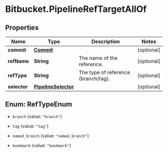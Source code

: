 # Bitbucket.PipelineRefTargetAllOf

## Properties

Name | Type | Description | Notes
------------ | ------------- | ------------- | -------------
**commit** | [**Commit**](Commit.md) |  | [optional] 
**refName** | **String** | The name of the reference. | [optional] 
**refType** | **String** | The type of reference (branch/tag). | [optional] 
**selector** | [**PipelineSelector**](PipelineSelector.md) |  | [optional] 



## Enum: RefTypeEnum


* `branch` (value: `"branch"`)

* `tag` (value: `"tag"`)

* `named_branch` (value: `"named_branch"`)

* `bookmark` (value: `"bookmark"`)




